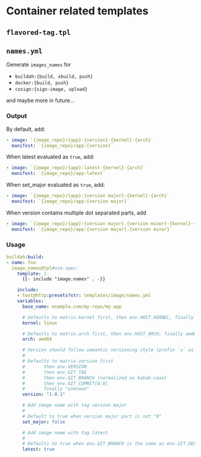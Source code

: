 # Container related templates

## `flavored-tag.tpl`

## `names.yml`

Generate `images_names` for

- `buildah:{build, xbuild, push}`
- `docker:{build, push}`
- `cosign:{sign-image, upload}`

and maybe more in future...

### Output

By default, add:

```yaml
- image: `{image_repo}/{app}:{version}-{kernel}-{arch}`
  manifest: `{image_repo}/app:{version}`
```

When latest evaluated as `true`, add:

```yaml
- image: `{image_repo}/{app}:latest-{kernel}-{arch}`
  manifest: `{image_repo}/app:latest`
```

When set_major evaluated as `true`, add:

```yaml
- image: `{image_repo}/{app}:{version major}-{kernel}-{arch}`
  manifest: `{image_repo}/app:{version major}`
```

When version contains multiple dot separated parts, add

```yaml
- image: `{image_repo}/{app}:{version major}.{version minor}-{kernel}-{arch}`
  manifest: `{image_repo}/app:{version major}.{version minor}`
```

### Usage

```yaml
buildah:build:
- name: foo
  image_names@tpl#use-spec:
    template: |-
      {{- include "image.names" . -}}

    include:
    - text@http:presets?str: templates/image/names.yml
    variables:
      base_name: example.com/my-repo/my-app

      # Defaults to matrix.kernel first, then env.HOST_KERNEL, finally linux
      kernel: linux

      # Defaults to matrix.arch first, then env.HOST_ARCH, finally amd64
      arch: amd64

      # Version should follow semantic versioning style (prefix `v` will be trimed)
      #
      # Defaults to matrix.version first
      #       then env.VERSION
      #       then env.GIT_TAG
      #       then env.GIT_BRANCH (normalized as kebab-case)
      #       then env.GIT_COMMIT[0:8]
      #       finally "unknown"
      version: "1.0.1"

      # Add image name with tag version major
      #
      # Default to true when version major part is not "0"
      set_major: false

      # Add image name with tag latest
      #
      # Defaults to true when env.GIT_BRANCH is the same as env.GIT_DEFAULT_BRANCH
      latest: true
```
